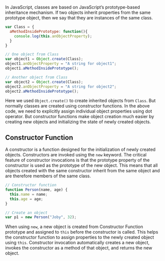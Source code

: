 In JavaScript, classes are based on JavaScript’s prototype-based inheritance mechanism. If two objects inherit properties from the same prototype object, then we say that they are instances of the same class.

```javascript
var Class = {
  aMethodInsidePrototype: function(){
    console.log(this.anObjectProperty);
  }
}

// One object from Class
var object1 = Object.create(Class);
object1.anObjectProperty = "A string for object1";
object1.aMethodInsidePrototype();

// Another object from Class
var object2 = Object.create(Class);
object2.anObjectProperty = "A string for object2";
object2.aMethodInsidePrototype();
```
Here we used `Object.create()` to create inherited objects from `Class`. But normally classes are created using constructor functions. In the above code, we need to explicitly assign individual object properties using dot operator. But constructor functions make object creation much easier by creating new objects and initializing the state of newly created objects.

## Constructor Function
A constructor is a function designed for the initialization of newly created objects. Constructors are invoked using the `new` keyword. The critical feature of constructor invocations is that the prototype property of the constructor is used as the prototype of the new object. This means that all objects created with the same constructor inherit from the same object and are therefore members of the same class.
```javascript
// Constructor function
function Person(name, age) {
  this.name = name;
  this.age = age;
}

// Create an object
var p1 = new Person("Joby", 32);
```
When using `new`, a new object is created from Constructor Function prototype and assigned to `this` before the constructor is called. This helps the constructor function to assign properties to the newly created object using `this`. Constructor invocation automatically creates a new object, invokes the constructor as a method of that object, and returns the new object.
